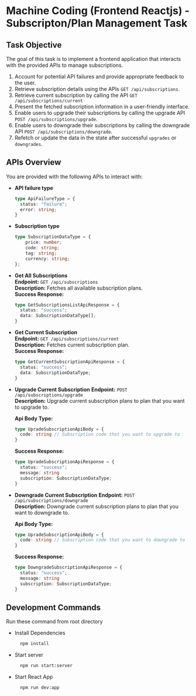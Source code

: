 # Machine Coding (Frontend Reactjs) - Subscripton/Plan Management Task

## Task Objective

The goal of this task is to implement a frontend application that interacts with the provided APIs to manage subscriptions.

1. Account for potential API failures and provide appropriate feedback to the user.
2. Retrieve subscription details using the APIs `GET /api/subscriptions`.
3. Retrieve current subscription by calling the API `GET /api/subscriptions/current`
4. Present the fetched subscription information in a user-friendly interface.
5. Enable users to upgrade their subscriptions by calling the upgrade API `POST /api/subscriptions/upgrade`.
6. Enable users to downgrade their subscriptions by calling the downgrade API `POST /api/subscriptions/downgrade`.
7. Refetch or update the data in the state after successful `upgrades` or `downgrades`.

## APIs Overview

You are provided with the following APIs to interact with:

- **API failure type**

    ```typescript
    type ApiFailureType = {
      status: "failure";
      error: string;
    }
    ```

- **Subscription type**

    ```typescript
    type SubscriptionDataType = {
        price: number;
        code: string;
        tag: string;
        currency: string;
    };
    ```

- **Get All Subscriptions**  
    **Endpoint:** `GET /api/subscriptions`  
    **Description:** Fetches all available subscription plans.  
    **Success Response:**  

    ```typescript
    type GetSubscriptionsListApiResponse = {
      status: "success";
      data: SubscriptionDataType[];
    }
    ```

- **Get Current Subscription**  
    **Endpoint:** `GET /api/subscriptions/current`  
    **Description:** Fetches current subscription plan.  
    **Success Response:**  

    ```typescript
    type GetCurrentSubscriptionApiResponse = {
      status: "success";
      data: SubscriptionDataType;
    }
    ```

- **Upgrade Current Subscription**
    **Endpoint:** `POST /api/subscriptions/upgrade`  
    **Description:** Upgrade current subscription plans to plan that you want to upgrade to.

    **Api Body Type:**

    ```typescript
    type UpradeSubscriptionApiBody = {
      code: string // Subscription code that you want to upgrade to
    }
    ```

    **Success Response:**  

    ```typescript
    type UpradeSubscriptionApiResponse = {
      status: "success";
      message: string
      subscription: SubscriptionDataType;
    }
    ```

- **Downgrade Current Subscription**
    **Endpoint:** `POST /api/subscriptions/downgrade`  
    **Description:** Downgrade current subscription plans to plan that you want to downgrade to.

    **Api Body Type:**

    ```typescript
    type UpradeSubscriptionApiBody = {
      code: string // Subscription code that you want to downgrade to
    }
    ```

    **Success Response:**  

    ```typescript
    type DowngradeSubscriptionApiResponse = {
      status: "success";
      message: string
      subscription: SubscriptionDataType;
    }
    ```

## Development Commands

Run these command from root directory

- Install Dependencies

  ```sh
    npm install
  ```

- Start server

  ```sh
    npm run start:server
  ```

- Start React App

  ```sh
    npm run dev:app
  ```
  